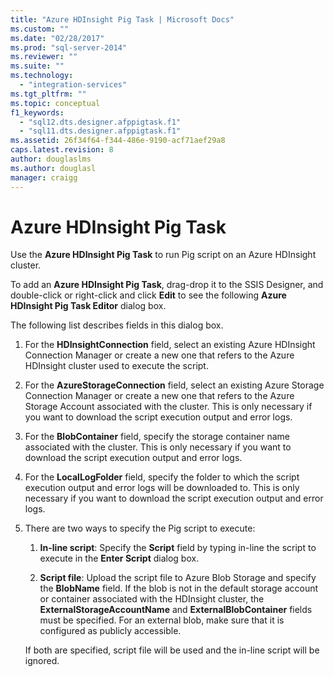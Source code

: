 ```yaml
---
title: "Azure HDInsight Pig Task | Microsoft Docs"
ms.custom: ""
ms.date: "02/28/2017"
ms.prod: "sql-server-2014"
ms.reviewer: ""
ms.suite: ""
ms.technology: 
  - "integration-services"
ms.tgt_pltfrm: ""
ms.topic: conceptual
f1_keywords: 
  - "sql12.dts.designer.afppigtask.f1"
  - "sql11.dts.designer.afppigtask.f1"
ms.assetid: 26f34f64-f344-486e-9190-acf71aef29a8
caps.latest.revision: 8
author: douglaslms
ms.author: douglasl
manager: craigg
---
```

# Azure HDInsight Pig Task
Use the **Azure HDInsight Pig Task** to run Pig script on an Azure HDInsight cluster.
     
To add an **Azure HDInsight Pig Task**, drag-drop it to the SSIS Designer, and double-click or right-click and click **Edit** to see the following **Azure HDInsight Pig Task Editor** dialog box.  
  
 The following list describes fields in this dialog box.  
  
1.  For the **HDInsightConnection** field, select an existing Azure HDInsight Connection Manager or create a new one that refers to the Azure HDInsight cluster used to execute the script.
  
2.  For the **AzureStorageConnection** field, select an existing Azure Storage Connection Manager or create a new one that refers to the Azure Storage Account associated with the cluster. This is only necessary if you want to download the script execution output and error logs.
 
3.  For the **BlobContainer** field, specify the storage container name associated with the cluster. This is only necessary if you want to download the script execution output and error logs.
  
4.  For the **LocalLogFolder** field, specify the folder to which the script execution output and error logs will be downloaded to. This is only necessary if you want to download the script execution output and error logs.   
  
5.  There are two ways to specify the Pig script to execute:
  
    1.  **In-line script**: Specify the **Script** field by typing in-line the script to execute in the **Enter Script** dialog box.
  
    2.  **Script file**: Upload the script file to Azure Blob Storage and specify the **BlobName** field. If the blob is not in the default storage account or container associated with the HDInsight cluster, the **ExternalStorageAccountName** and **ExternalBlobContainer** fields must be specified. For an external blob, make sure that it is configured as publicly accessible.  
  
     If both are specified, script file will be used and the in-line script will be ignored.
